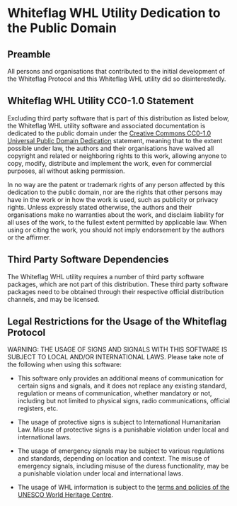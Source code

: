 # Whiteflag WHL Utility Dedication to the Public Domain

## Preamble

All persons and organisations that contributed to the initial development
of the Whiteflag Protocol and this Whiteflag WHL utility did so
disinterestedly.

## Whiteflag WHL Utility CC0-1.0 Statement

Excluding third party software that is part of this distribution as
listed below, the Whiteflag WHL utility software and associated documentation
is dedicated to the public domain under the [Creative Commons CC0-1.0 Universal Public Domain Dedication](http://creativecommons.org/publicdomain/zero/1.0/)
statement, meaning that to the extent possible under law, the authors
and their organisations have waived all copyright and related or neighboring
rights to this work, allowing anyone to copy, modify, distribute and implement
the work, even for commercial purposes, all without asking permission.

In no way are the patent or trademark rights of any person affected by this
dedication to the public domain, nor are the rights that other persons may
have in the work or in how the work is used, such as publicity or privacy
rights. Unless expressly stated otherwise, the authors and their organisations
make no warranties about the work, and disclaim liability for all uses of the
work, to the fullest extent permitted by applicable law. When using or citing
the work, you should not imply endorsement by the authors or the affirmer.

## Third Party Software Dependencies

The Whiteflag WHL utility requires a number of third party software packages,
which are not part of this distribution. These third party software packages
need to be obtained through their respective official distribution channels,
and may be licensed.

## Legal Restrictions for the Usage of the Whiteflag Protocol

WARNING: THE USAGE OF SIGNS AND SIGNALS WITH THIS SOFTWARE IS SUBJECT
TO LOCAL AND/OR INTERNATIONAL LAWS. Please take note of the following when
using this software:

- This software only provides an additional means of communication for
  certain signs and signals, and it does not replace any existing
  standard, regulation or means of communication, whether mandatory or
  not, including but not limited to physical signs, radio communications,
  official registers, etc.

- The usage of protective signs is subject to International Humanitarian
  Law. Misuse of protective signs is a punishable violation under local
  and international laws.

- The usage of emergency signals may be subject to various regulations and
  standards, depending on location and context. The misuse of emergency
  signals, including misuse of the duress functionality, may be a
  punishable violation under local and international laws.

- The usage of WHL information is subject to the [terms and policies of
  the UNESCO World Heritage Centre](https://whc.unesco.org/en/disclaimer/).
